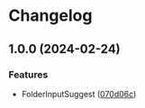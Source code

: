 # Changelog

## 1.0.0 (2024-02-24)


### Features

* FolderInputSuggest ([070d06c](https://github.com/javalent/obsidian-utilities/commit/070d06cf6c66b13550d00549981ee0b4fbce1d32))
